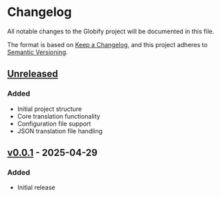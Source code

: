 # Changelog

All notable changes to the Globify project will be documented in this file.

The format is based on [Keep a Changelog](https://keepachangelog.com/en/1.0.0/),
and this project adheres to [Semantic Versioning](https://semver.org/spec/v2.0.0.html).

## [Unreleased]

### Added
- Initial project structure
- Core translation functionality
- Configuration file support
- JSON translation file handling

## [v0.0.1] - 2025-04-29
### Added
- Initial release

[Unreleased]: https://github.com/bernardoforcillo/globify/compare/v0.0.1...HEAD
[v0.0.1]: https://github.com/bernardoforcillo/globify/releases/tag/v0.0.1
